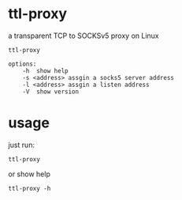 # ttl-proxy

a transparent TCP to SOCKSv5 proxy on Linux

```text
ttl-proxy

options:
    -h  show help
    -s <address> assgin a socks5 server address
    -l <address> assgin a listen address
    -V  show version
```

# usage

just run:

```shell
ttl-proxy
```

or show help

```shell
ttl-proxy -h
```

